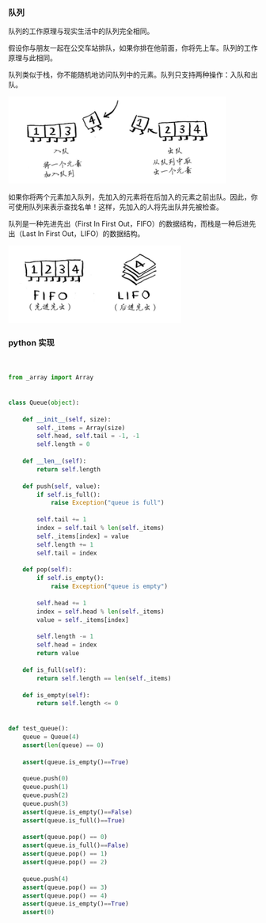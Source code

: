 

### 队列

队列的工作原理与现实生活中的队列完全相同。 

假设你与朋友一起在公交车站排队，如果你排在他前面，你将先上车。队列的工作原理与此相同。

队列类似于栈，你不能随机地访问队列中的元素。队列只支持两种操作：入队和出队。 

![](../../images/微信截图_20200509162723.png)

如果你将两个元素加入队列，先加入的元素将在后加入的元素之前出队。因此，你可使用队列来表示查找名单！这样，先加入的人将先出队并先被检查。 

队列是一种先进先出（First In First Out，FIFO）的数据结构，而栈是一种后进先出（Last In First Out，LIFO）的数据结构。 

![](../../images/微信截图_20200509162846.png)


### python 实现

```python


from _array import Array


class Queue(object):

	def __init__(self, size):
		self._items = Array(size)
		self.head, self.tail = -1, -1
		self.length = 0

	def __len__(self):
		return self.length

	def push(self, value):
		if self.is_full():
			raise Exception("queue is full")

		self.tail += 1
		index = self.tail % len(self._items)
		self._items[index] = value
		self.length += 1
		self.tail = index

	def pop(self):
		if self.is_empty():
			raise Exception("queue is empty")

		self.head += 1
		index = self.head % len(self._items)
		value = self._items[index]

		self.length -= 1
		self.head = index
		return value

	def is_full(self):
		return self.length == len(self._items)

	def is_empty(self):
		return self.length <= 0


def test_queue():
	queue = Queue(4)
	assert(len(queue) == 0)

	assert(queue.is_empty()==True)

	queue.push(0)
	queue.push(1)
	queue.push(2)
	queue.push(3)
	assert(queue.is_empty()==False)
	assert(queue.is_full()==True)

	assert(queue.pop() == 0)
	assert(queue.is_full()==False)
	assert(queue.pop() == 1)
	assert(queue.pop() == 2)

	queue.push(4)
	assert(queue.pop() == 3)
	assert(queue.pop() == 4)
	assert(queue.is_empty()==True)
	assert(0)

```

